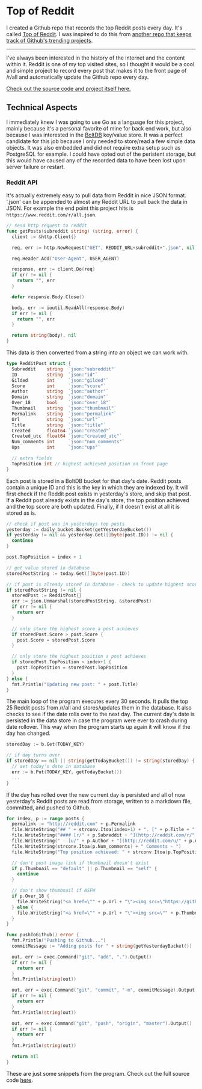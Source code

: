 # Top of Reddit
I created a Github repo that records the top Reddit posts every
day. It's called
[Top of Reddit](https://github.com/mgerb/top-of-reddit).
I was inspired to do this from [another repo that keeps track of Github's trending projects](https://github.com/josephyzhou/github-trending).

***

I've always been interested in the history of the internet and the content within it.
Reddit is one of my top visited sites, so I thought it would be a cool and simple project to record every post that makes it to the front page of /r/all and automatically update the Github repo every day.

[Check out the source code and project itself here.](https://github.com/mgerb/top-of-reddit)

## Technical Aspects
I immediately knew I was going to use Go as a language for this project,
mainly because it's a personal favorite of mine for back end work,
but also because I was interested in the [BoltDB](https://github.com/boltdb/bolt)
key/value store. It was a perfect candidate for this job because I
only needed to store/read a few simple data objects. It was also embedded and
did not require extra setup such as PostgreSQL for example. I could have opted
out of the peristent storage, but this would have caused any of the recorded data
to have been lost upon server failure or restart.

### Reddit API
It's actually extremely easy to pull data from Reddit in nice JSON format.
'.json' can be appended to almost any Reddit URL to pull back the data in JSON.
For example the end point this project hits is `https://www.reddit.com/r/all.json`.

```go
// send http request to reddit
func getPosts(subreddit string) (string, error) {
  client := &http.Client{}

  req, err := http.NewRequest("GET", REDDIT_URL+subreddit+".json", nil)

  req.Header.Add("User-Agent", USER_AGENT)

  response, err := client.Do(req)
  if err != nil {
    return "", err
  }

  defer response.Body.Close()

  body, err := ioutil.ReadAll(response.Body)
  if err != nil {
    return "", err
  }

  return string(body), nil
}
```

This data is then converted from a string into an object we can work with.

```go
type RedditPost struct {
  Subreddit    string  `json:"subreddit"`
  ID           string  `json:"id"`
  Gilded       int     `json:"gilded"`
  Score        int     `json:"score"`
  Author       string  `json:"author"`
  Domain       string  `json:"domain"`
  Over_18      bool    `json:"over_18"`
  Thumbnail    string  `json:"thumbnail"`
  Permalink    string  `json:"permalink"`
  Url          string  `json:"url"`
  Title        string  `json:"title"`
  Created      float64 `json:"created"`
  Created_utc  float64 `json:"created_utc"`
  Num_comments int     `json:"num_comments"`
  Ups          int     `json:"ups"`

  // extra fields
  TopPosition int // highest achieved position on front page
}
```

Each post is stored in a BoltDB bucket for that day's date.
Reddit posts contain a unique ID and this is the key in which they are
indexed by. It will first check if the Reddit post exists in yesterday's
store, and skip that post. If a Reddit post already exists in the
day's store, the top position achieved and the top score are both updated.
Finally, if it doesn't exist at all it is stored as is.

```go
// check if post was in yesterdays top posts
yesterday := daily_bucket.Bucket(getYesterdayBucket())
if yesterday != nil && yesterday.Get([]byte(post.ID)) != nil {
  continue
}

post.TopPosition = index + 1

// get value stored in database
storedPostString := today.Get([]byte(post.ID))

// if post is already stored in database - check to update highest score
if storedPostString != nil {
  storedPost := RedditPost{}
  err := json.Unmarshal(storedPostString, &storedPost)
  if err != nil {
    return err
  }

  // only store the highest score a post achieves
  if storedPost.Score > post.Score {
    post.Score = storedPost.Score
  }

  // only store the highest position a post achieves
  if storedPost.TopPosition < index+1 {
    post.TopPosition = storedPost.TopPosition
  }
} else {
  fmt.Println("Updating new post: " + post.Title)
}
```

The main loop of the program executes every 30 seconds.
It pulls the top 25 Reddit posts from /r/all and stores/updates
them in the database. It also checks to see if the date rolls
over to the next day. The current day's date is persisted in the data
store in case the program were ever to crash during date rollover.
This way when the program starts up again it will know if the
day has changed.

```go
storedDay := b.Get(TODAY_KEY)

// if day turns over
if storedDay == nil || string(getTodayBucket()) != string(storedDay) {
  // set today's date in database
  err := b.Put(TODAY_KEY, getTodayBucket())
  ...
}
```

If the day has rolled over the new current day is persisted
and all of now yesterday's Reddit posts are read from storage,
written to a markdown file, committed, and pushed to Github.

```go
for index, p := range posts {
  permalink := "http://reddit.com" + p.Permalink
  file.WriteString("## " + strconv.Itoa(index+1) + ". [" + p.Title + "](" + permalink + ") - " + strconv.Itoa(p.Score) + "\n")
  file.WriteString("#### [r/" + p.Subreddit + "](http://reddit.com/r/" + p.Subreddit + ")")
  file.WriteString(" - [u/" + p.Author + "](http://reddit.com/u/" + p.Author + ") - ")
  file.WriteString(strconv.Itoa(p.Num_comments) + " Comments - ")
  file.WriteString("Top position achieved: " + strconv.Itoa(p.TopPosition) + "\n\n")

  // don't post image link if thumbnail doesn't exist
  if p.Thumbnail == "default" || p.Thumbnail == "self" {
    continue
  }

  // don't show thumbnail if NSFW
  if p.Over_18 {
    file.WriteString("<a href=\"" + p.Url + "\"><img src=\"https://github.com/mgerb/top-of-reddit/raw/master/nsfw.jpg\"></img></a>\n\n")
  } else {
    file.WriteString("<a href=\"" + p.Url + "\"><img src=\"" + p.Thumbnail + "\"></img></a>\n\n")
  }
}
```

```go
func pushToGithub() error {
  fmt.Println("Pushing to Github...")
  commitMessage := "Adding posts for " + string(getYesterdayBucket())

  out, err := exec.Command("git", "add", ".").Output()
  if err != nil {
    return err
  }
  fmt.Println(string(out))

  out, err = exec.Command("git", "commit", "-m", commitMessage).Output()
  if err != nil {
    return err
  }
  fmt.Println(string(out))

  out, err = exec.Command("git", "push", "origin", "master").Output()
  if err != nil {
    return err
  }
  fmt.Println(string(out))

  return nil
}
```

These are just some snippets from the program. Check out the full source code [here](https://github.com/mgerb/top-of-reddit/blob/master/main.go).
